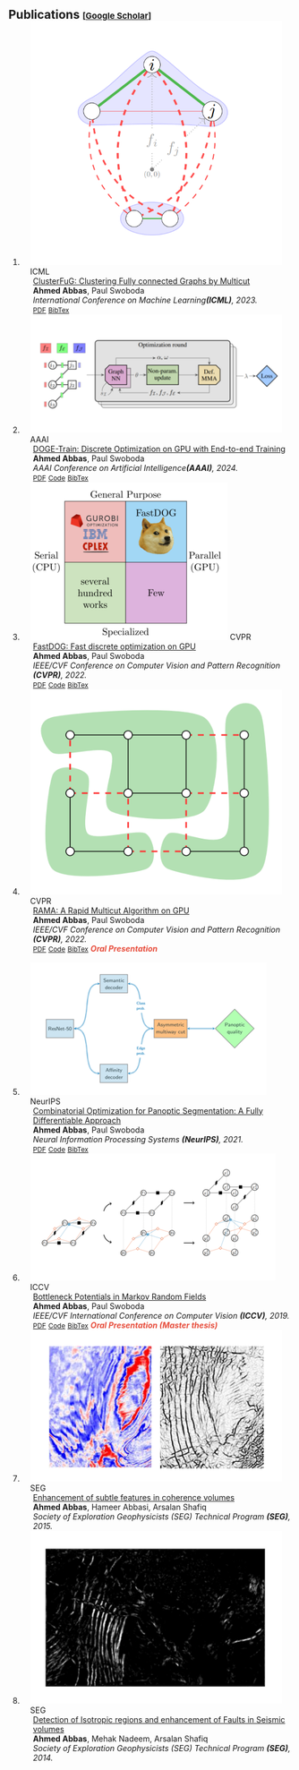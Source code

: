 <!-- <h2 id="publications" style="margin: 2px 0px -15px;">Publications <temp style="font-size:15px;">[</temp><a href="https://scholar.google.com/citations?user=8NzZ7XgAAAAJ" target="_blank" style="font-size:15px;">Google Scholar</a><temp style="font-size:15px;">]</temp><temp style="font-size:15px;">[</temp><a href="https://dblp.uni-trier.de/pid/28/8106.html" target="_blank" style="font-size:15px;">DBLP</a><temp style="font-size:15px;">]</temp></h2> -->
<h2 id="publications" style="margin: 2px 0px -15px;">Publications <temp style="font-size:15px;">[</temp><a href="https://scholar.google.com/citations?user=8NzZ7XgAAAAJ" target="_blank" style="font-size:15px;">Google Scholar</a><temp style="font-size:15px;">]</temp></h2>

<div class="publications">
<ol class="bibliography">

<li>
<div class="pub-row">
  <div class="col-sm-3 abbr" style="position: relative;padding-right: 15px;padding-left: 15px;">
<img src="./assets/img/clusterfug_teaser.PNG" class="teaser img-fluid z-depth-1">
            <abbr class="badge">ICML</abbr>
  </div>
  <div class="col-sm-9" style="position: relative;width: 100%;padding-right: 15px;padding-left: 20px;">
      <div class="title"><a href="https://arxiv.org/abs/2301.12159">ClusterFuG: Clustering Fully connected Graphs by Multicut
</a></div>
      <div class="author"><strong>Ahmed Abbas</strong>, Paul Swoboda</div>
      <div class="periodical"><em>International Conference on Machine Learning<strong>(ICML)</strong>, 2023.</em>       </div>
    <div class="links">
      <a href="https://arxiv.org/pdf/2301.12159.pdf" class="btn btn-sm z-depth-0" role="button" target="_blank" style="font-size:12px;">PDF</a>
      <a href="./assets/bib/dogetrain.txt" class="btn btn-sm z-depth-0" role="button" target="_blank" style="font-size:12px;">BibTex</a> 
    </div>
  </div>
</div>
</li>


<li>
<div class="pub-row">
  <div class="col-sm-3 abbr" style="position: relative;padding-right: 15px;padding-left: 15px;">
<img src="./assets/img/doge_train.PNG" class="teaser img-fluid z-depth-1">
            <abbr class="badge">AAAI</abbr>
  </div>
  <div class="col-sm-9" style="position: relative;width: 100%;padding-right: 15px;padding-left: 20px;">
      <div class="title"><a href="https://arxiv.org/abs/2205.11638">DOGE-Train: Discrete Optimization on GPU with End-to-end Training
</a></div>
      <div class="author"><strong>Ahmed Abbas</strong>, Paul Swoboda</div>
      <div class="periodical"><em>AAAI Conference on Artificial Intelligence<strong>(AAAI)</strong>, 2024.</em>
    <div class="links">
      <a href="https://arxiv.org/pdf/2205.11638.pdf" class="btn btn-sm z-depth-0" role="button" target="_blank" style="font-size:12px;">PDF</a>
      <a href="https://github.com/aabbas90/DOGE-Train" class="btn btn-sm z-depth-0" role="button" target="_blank" style="font-size:12px;">Code</a>
      <a href="./assets/bib/dogetrain.txt" class="btn btn-sm z-depth-0" role="button" target="_blank" style="font-size:12px;">BibTex</a> 
    </div>
  </div>
</div>
</li>

<li>
<div class="pub-row">
  <div class="col-sm-3 abbr" style="position: relative;padding-right: 15px;padding-left: 15px;">
<img src="./assets/img/fastdog_teaser.PNG" class="teaser img-fluid z-depth-1">
            <abbr class="badge">CVPR</abbr>
  </div>
  <div class="col-sm-9" style="position: relative;width: 100%;padding-right: 15px;padding-left: 20px;">
      <div class="title"><a href="https://arxiv.org/abs/2111.10270">FastDOG: Fast discrete optimization on GPU
</a></div>
      <div class="author"><strong>Ahmed Abbas</strong>, Paul Swoboda</div>
      <div class="periodical"><em>IEEE/CVF Conference on Computer Vision and Pattern Recognition <strong>(CVPR)</strong>, 2022.</em>
      </div>
    <div class="links">
      <a href="https://arxiv.org/pdf/2111.10270.pdf" class="btn btn-sm z-depth-0" role="button" target="_blank" style="font-size:12px;">PDF</a>
      <a href="https://github.com/LPMP/BDD" class="btn btn-sm z-depth-0" role="button" target="_blank" style="font-size:12px;">Code</a>
      <a href="./assets/bib/fastdog.txt" class="btn btn-sm z-depth-0" role="button" target="_blank" style="font-size:12px;">BibTex</a> 
    </div>
  </div>
</div>
</li>

<li>
<div class="pub-row">
  <div class="col-sm-3 abbr" style="position: relative;padding-right: 15px;padding-left: 15px;">
    <img src="./assets/img/rama_teaser_2.PNG" class="teaser img-fluid z-depth-1">
            <abbr class="badge">CVPR</abbr>
  </div>
  <div class="col-sm-9" style="position: relative;width: 100%;padding-right: 15px;padding-left: 20px;">
      <div class="title"><a href="https://arxiv.org/abs/2109.01838">RAMA: A Rapid Multicut Algorithm on GPU
</a></div>
      <div class="author"><strong>Ahmed Abbas</strong>, Paul Swoboda</div>
      <div class="periodical"><em>IEEE/CVF Conference on Computer Vision and Pattern Recognition <strong>(CVPR)</strong>, 2022.</em>
      </div>
    <div class="links">
      <a href="https://arxiv.org/pdf/2109.01838.pdf" class="btn btn-sm z-depth-0" role="button" target="_blank" style="font-size:12px;">PDF</a>
      <a href="https://github.com/pawelswoboda/RAMA" class="btn btn-sm z-depth-0" role="button" target="_blank" style="font-size:12px;">Code</a>
      <a href="assets/bib/rama.txt" class="btn btn-sm z-depth-0" role="button" target="_blank" style="font-size:12px;">BibTex</a> 
      <strong> <i style="color:#e74d3c">Oral Presentation</i></strong>
    </div>
  </div>
</div>
</li>

<br>

<li>
<div class="pub-row">
  <div class="col-sm-3 abbr" style="position: relative;padding-right: 15px;padding-left: 15px;">
    <img src="./assets/img/COPS_pipeline.png" class="teaser img-fluid z-depth-1">
            <abbr class="badge">NeurIPS</abbr>
  </div>
  <div class="col-sm-9" style="position: relative;width: 100%;padding-right: 15px;padding-left: 20px;">
      <div class="title"><a href="https://arxiv.org/abs/2106.03188">Combinatorial Optimization for Panoptic Segmentation: A Fully Differentiable Approach</a></div>
      <div class="author"><strong>Ahmed Abbas</strong>, Paul Swoboda</div>
      <div class="periodical"><em>Neural Information Processing Systems <strong>(NeurIPS)</strong>, 2021.</em>
      </div>
    <div class="links">
      <a href="https://arxiv.org/pdf/2106.03188.pdf" class="btn btn-sm z-depth-0" role="button" target="_blank" style="font-size:12px;">PDF</a>
      <a href="https://github.com/aabbas90/COPS" class="btn btn-sm z-depth-0" role="button" target="_blank" style="font-size:12px;">Code</a>
      <a href="./assets/bib/cops.txt" class="btn btn-sm z-depth-0" role="button" target="_blank" style="font-size:12px;">BibTex</a> 
    </div>
  </div>
</div>
</li>

<li>
<div class="pub-row">
  <div class="col-sm-3 abbr" style="position: relative;padding-right: 15px;padding-left: 15px;">
    <img src="./assets/img/bmrf_teaser.PNG" class="teaser img-fluid z-depth-1">
            <abbr class="badge">ICCV</abbr>
  </div>
  <div class="col-sm-9" style="position: relative;width: 100%;padding-right: 15px;padding-left: 20px;">
      <div class="title"><a href="https://arxiv.org/abs/1904.08080">Bottleneck Potentials in Markov Random Fields
</a></div>
      <div class="author"><strong>Ahmed Abbas</strong>, Paul Swoboda</div>
      <div class="periodical"><em> IEEE/CVF International Conference on Computer Vision <strong>(ICCV)</strong>, 2019.</em>
      </div>
    <div class="links">
      <a href="https://arxiv.org/pdf/1904.08080.pdf" class="btn btn-sm z-depth-0" role="button" target="_blank" style="font-size:12px;">PDF</a>
      <a href="https://github.com/LPMP/LPMP" class="btn btn-sm z-depth-0" role="button" target="_blank" style="font-size:12px;">Code</a>
      <a href="assets/bib/bmrf.txt" class="btn btn-sm z-depth-0" role="button" target="_blank" style="font-size:12px;">BibTex</a> 
      <strong> <i style="color:#e74d3c">Oral Presentation (Master thesis)</i></strong>
    </div>
  </div>
</div>
</li>

<li>
<div class="pub-row">
  <div class="col-sm-3 abbr" style="position: relative;padding-right: 15px;padding-left: 15px;">
    <img src="./assets/img/seg2_teaser.PNG" class="teaser img-fluid z-depth-1">
            <abbr class="badge">SEG</abbr>
  </div>
  <div class="col-sm-9" style="position: relative;width: 100%;padding-right: 15px;padding-left: 20px;">
      <div class="title"><a href="https://library.seg.org/doi/abs/10.1190/segam2015-5901251.1">Enhancement of subtle features in coherence volumes
</a></div>
      <div class="author"><strong>Ahmed Abbas</strong>, Hameer Abbasi, Arsalan Shafiq</div>
      <div class="periodical"><em> Society of Exploration Geophysicists (SEG) Technical Program <strong>(SEG)</strong>, 2015.</em>
      </div>
  </div>
</div>
</li>

<li>
<div class="pub-row">
  <div class="col-sm-3 abbr" style="position: relative;padding-right: 15px;padding-left: 15px;">
    <img src="./assets/img/seg1_teaser.PNG" class="teaser img-fluid z-depth-1">
            <abbr class="badge">SEG</abbr>
  </div>
  <div class="col-sm-9" style="position: relative;width: 100%;padding-right: 15px;padding-left: 20px;">
      <div class="title"><a href="https://library.seg.org/doi/abs/10.1190/segam2014-0425.1">Detection of Isotropic regions and enhancement of Faults in Seismic volumes
</a></div>
      <div class="author"><strong>Ahmed Abbas</strong>, Mehak Nadeem, Arsalan Shafiq</div>
      <div class="periodical"><em> Society of Exploration Geophysicists (SEG) Technical Program <strong>(SEG)</strong>, 2014.</em>
      </div>
  </div>
</div>
</li>

<br>

</ol>
</div>
